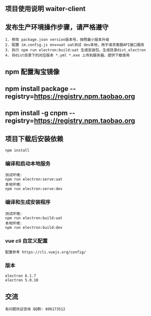 ## 项目使用说明 waiter-client

## 发布生产环境操作步骤，请严格遵守 ##
```
1. 修改 package.json version版本号，按照最小版本升级
2. 配置 im.config.js env=uat uat测试 dev本地，用于请求客服API接口服务
3. 执行 npm run electron:build:uat 生成安装包，生成目录dist_electron
4. 将dist目录下的对应版本 *.yml *.exe 上传到服务器，提供下载使用
```

## npm 配置淘宝镜像
## npm install package --registry=https://registry.npm.taobao.org
## npm install -g cnpm --registry=https://registry.npm.taobao.org

## 项目下载后安装依赖
```
npm install
```

### 编译和启动本地服务
```
测试环境:
npm run electron:serve:uat
本地环境:
npm run electron:serve:dev
```

### 编译和生成安装程序
```
测试环境:
npm run electron:build:uat
本地环境:
npm run electron:build:dev
```

### vue cli 自定义配置
```
配置参考 https://cli.vuejs.org/config/
```

### 版本
```
electron 6.1.7
electron 5.0.10
```

## 交流 
```
有问题欢迎咨询 QQ群: 606173512
```
